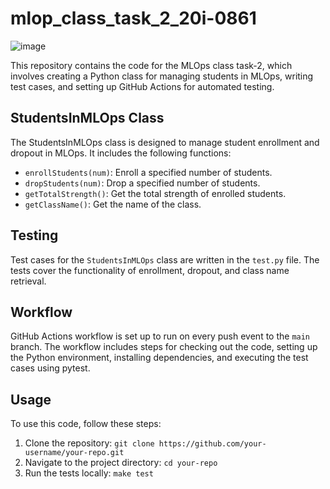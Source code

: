 # mlop_class_task_2_20i-0861

![image](https://github.com/AsraaZahoor/mlop_class_task_2_20i-0861/assets/125173520/f380fd74-2482-4ad9-b2ef-b3b408e75263)


This repository contains the code for the MLOps class task-2, which involves creating a Python class for managing students in MLOps, writing test cases, and setting up GitHub Actions for automated testing.

## StudentsInMLOps Class

The StudentsInMLOps class is designed to manage student enrollment and dropout in MLOps. It includes the following functions:

- `enrollStudents(num)`: Enroll a specified number of students.
- `dropStudents(num)`: Drop a specified number of students.
- `getTotalStrength()`: Get the total strength of enrolled students.
- `getClassName()`: Get the name of the class.

## Testing

Test cases for the `StudentsInMLOps` class are written in the `test.py` file. The tests cover the functionality of enrollment, dropout, and class name retrieval.

## Workflow

GitHub Actions workflow is set up to run on every push event to the `main` branch. The workflow includes steps for checking out the code, setting up the Python environment, installing dependencies, and executing the test cases using pytest.

## Usage

To use this code, follow these steps:

1. Clone the repository: `git clone https://github.com/your-username/your-repo.git`
2. Navigate to the project directory: `cd your-repo`
3. Run the tests locally: `make test`
